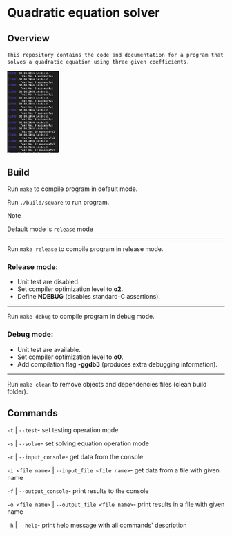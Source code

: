 # Quadratic equation solver

## Overview
    This repository contains the code and documentation for a program that solves a quadratic equation using three given coefficients.

<img src="Design/quadr_solver_test.png" width="120" alt="Logo" />

## Build
Run `make` to compile program in default mode.

Run `./build/square` to run program.

> [!NOTE]
> Default mode is `release` mode

---

Run `make release` to compile program in release mode.

### Release mode:
- Unit test are disabled.
- Set compiler optimization level to **o2**.
- Define **NDEBUG** (disables standard-C assertions).

---

Run `make debug` to compile program in debug mode.

### Debug mode:
- Unit test are available.
- Set compiler optimization level to **o0**.
- Add compilation flag **-ggdb3** (produces extra debugging information).

---

Run `make clean` to remove objects and dependencies files (clean build folder).

## Commands
```-t``` | ```--test```- set testing operation mode

```-s``` | ```--solve```- set solving equation operation mode

```-c``` | ```--input_console```- get data from the console

```-i <file name>``` | ```--input_file <file name>```- get data from a file with given name

```-f``` | ```--output_console```- print results to the console

```-o <file name>``` | ```--output_file <file name>```- print results in a file with given name

```-h``` | ```--help```- print help message with all commands' description

